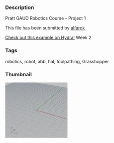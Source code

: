 ### Description 
Pratt GAUD Robotics Course - Project 1

This file has been submitted by [alfarok](https://github.com/alfarok)

[Check out this example on Hydra!](http://hydrashare.github.io/hydra/viewer?owner=alfarok&fork=hydra&id=Automation_for_Architectural_Manufacturing)
Week 2
### Tags 
robotics, robot, abb, hal, toolpathing, Grasshopper
### Thumbnail 
![Screenshot](https://raw.githubusercontent.com/alfarok/hydra/master/Automation_for_Architectural_Manufacturing/thumbnail.png)
